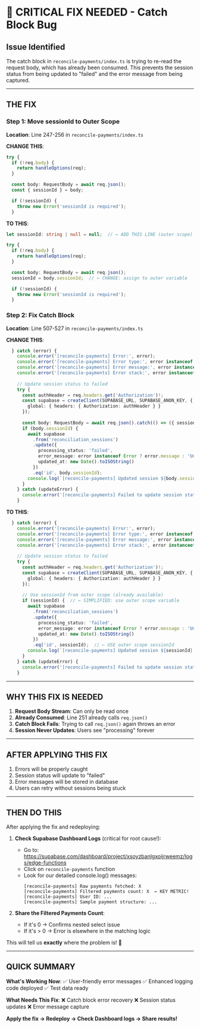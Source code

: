 # 🚨 CRITICAL FIX NEEDED - Catch Block Bug

## Issue Identified

The catch block in `reconcile-payments/index.ts` is trying to re-read the request body, which has already been consumed. This prevents the session status from being updated to "failed" and the error message from being captured.

---

## THE FIX

### Step 1: Move sessionId to Outer Scope

**Location**: Line 247-256 in `reconcile-payments/index.ts`

**CHANGE THIS**:
```typescript
try {
  if (!req.body) {
    return handleOptions(req);
  }

  const body: RequestBody = await req.json();
  const { sessionId } = body;

  if (!sessionId) {
    throw new Error('sessionId is required');
  }
```

**TO THIS**:
```typescript
let sessionId: string | null = null;  // ← ADD THIS LINE (outer scope)

try {
  if (!req.body) {
    return handleOptions(req);
  }

  const body: RequestBody = await req.json();
  sessionId = body.sessionId;  // ← CHANGE: assign to outer variable

  if (!sessionId) {
    throw new Error('sessionId is required');
  }
```

### Step 2: Fix Catch Block

**Location**: Line 507-527 in `reconcile-payments/index.ts`

**CHANGE THIS**:
```typescript
  } catch (error) {
    console.error('[reconcile-payments] Error:', error);
    console.error('[reconcile-payments] Error type:', error instanceof Error ? error.constructor.name : typeof error);
    console.error('[reconcile-payments] Error message:', error instanceof Error ? error.message : String(error));
    console.error('[reconcile-payments] Error stack:', error instanceof Error ? error.stack : 'No stack trace available');
    
    // Update session status to failed
    try {
      const authHeader = req.headers.get('Authorization')!;
      const supabase = createClient(SUPABASE_URL, SUPABASE_ANON_KEY, {
        global: { headers: { Authorization: authHeader } }
      });
      
      const body: RequestBody = await req.json().catch(() => ({ sessionId: null }));  // ← REMOVE THIS LINE
      if (body.sessionId) {
        await supabase
          .from('reconciliation_sessions')
          .update({
            processing_status: 'failed',
            error_message: error instanceof Error ? error.message : 'Unknown error occurred during reconciliation',
            updated_at: new Date().toISOString()
          })
          .eq('id', body.sessionId);
        console.log(`[reconcile-payments] Updated session ${body.sessionId} to failed status`);
      }
    } catch (updateError) {
      console.error('[reconcile-payments] Failed to update session status:', updateError);
    }
```

**TO THIS**:
```typescript
  } catch (error) {
    console.error('[reconcile-payments] Error:', error);
    console.error('[reconcile-payments] Error type:', error instanceof Error ? error.constructor.name : typeof error);
    console.error('[reconcile-payments] Error message:', error instanceof Error ? error.message : String(error));
    console.error('[reconcile-payments] Error stack:', error instanceof Error ? error.stack : 'No stack trace available');
    
    // Update session status to failed
    try {
      const authHeader = req.headers.get('Authorization')!;
      const supabase = createClient(SUPABASE_URL, SUPABASE_ANON_KEY, {
        global: { headers: { Authorization: authHeader } }
      });
      
      // Use sessionId from outer scope (already available)
      if (sessionId) {  // ← SIMPLIFIED: use outer scope variable
        await supabase
          .from('reconciliation_sessions')
          .update({
            processing_status: 'failed',
            error_message: error instanceof Error ? error.message : 'Unknown error occurred during reconciliation',
            updated_at: new Date().toISOString()
          })
          .eq('id', sessionId);  // ← USE outer scope sessionId
        console.log(`[reconcile-payments] Updated session ${sessionId} to failed status`);
      }
    } catch (updateError) {
      console.error('[reconcile-payments] Failed to update session status:', updateError);
    }
```

---

## WHY THIS FIX IS NEEDED

1. **Request Body Stream**: Can only be read once
2. **Already Consumed**: Line 251 already calls `req.json()`
3. **Catch Block Fails**: Trying to call `req.json()` again throws an error
4. **Session Never Updates**: Users see "processing" forever

---

## AFTER APPLYING THIS FIX

1. Errors will be properly caught
2. Session status will update to "failed"
3. Error messages will be stored in database
4. Users can retry without sessions being stuck

---

## THEN DO THIS

After applying the fix and redeploying:

1. **Check Supabase Dashboard Logs** (critical for root cause!):
   - Go to: https://supabase.com/dashboard/project/xsoyzbanlgxoijrweemz/logs/edge-functions
   - Click on `reconcile-payments` function
   - Look for our detailed console.log() messages:
     ```
     [reconcile-payments] Raw payments fetched: X
     [reconcile-payments] Filtered payments count: X  ← KEY METRIC!
     [reconcile-payments] User ID: ...
     [reconcile-payments] Sample payment structure: ...
     ```

2. **Share the Filtered Payments Count**:
   - If it's 0 → Confirms nested select issue
   - If it's > 0 → Error is elsewhere in the matching logic

This will tell us **exactly** where the problem is! 🎯

---

## QUICK SUMMARY

**What's Working Now**:
✅ User-friendly error messages
✅ Enhanced logging code deployed
✅ Test data ready

**What Needs This Fix**:
❌ Catch block error recovery
❌ Session status updates
❌ Error message capture

**Apply the fix → Redeploy → Check Dashboard logs → Share results!**

